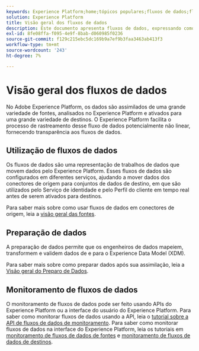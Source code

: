 ```yaml
---
keywords: Experience Platform;home;tópicos populares;fluxos de dados;fluxos de dados;dados;monitoramento;monitorar fluxos de dados;monitorar fluxos de dados;monitor;monitoramento fluxos de dados;monitoramento fluxos de dados;fluxo;serviço de fluxo;
solution: Experience Platform
title: Visão geral dos fluxos de dados
description: Este documento apresenta fluxos de dados, expressando como eles são usados no Adobe Experience Platform.
exl-id: 8fe08ffa-f095-4e9f-8bab-d060985f0236
source-git-commit: f129c215ebc5dc169b9a7ef9b3faa3463ab413f3
workflow-type: tm+mt
source-wordcount: '243'
ht-degree: 7%

---
```


# Visão geral dos fluxos de dados

No Adobe Experience Platform, os dados são assimilados de uma grande variedade de fontes, analisados no Experience Platform e ativados para uma grande variedade de destinos. O Experience Platform facilita o processo de rastreamento desse fluxo de dados potencialmente não linear, fornecendo transparência aos fluxos de dados.

## Utilização de fluxos de dados

Os fluxos de dados são uma representação de trabalhos de dados que movem dados pelo Experience Platform. Esses fluxos de dados são configurados em diferentes serviços, ajudando a mover dados dos conectores de origem para conjuntos de dados de destino, em que são utilizados pelo Serviço de identidade e pelo Perfil do cliente em tempo real antes de serem ativados para destinos.

Para saber mais sobre como usar fluxos de dados em conectores de origem, leia a [visão geral das fontes](../sources/home.md).

## Preparação de dados

A preparação de dados permite que os engenheiros de dados mapeiem, transformem e validem dados de e para o Experience Data Model (XDM).

Para saber mais sobre como preparar dados após sua assimilação, leia a [Visão geral do Preparo de Dados](../data-prep/home.md).

## Monitoramento de fluxos de dados

O monitoramento de fluxos de dados pode ser feito usando APIs do Experience Platform ou a interface do usuário do Experience Platform. Para saber como monitorar fluxos de dados usando a API, leia o [tutorial sobre a API de fluxos de dados de monitoramento](./api/monitor.md). Para saber como monitorar fluxos de dados na interface do Experience Platform, leia os tutoriais em [monitoramento de fluxos de dados de fontes](./ui/monitor-sources.md) e [monitoramento de fluxos de dados de destinos](./ui/monitor-destinations.md).
